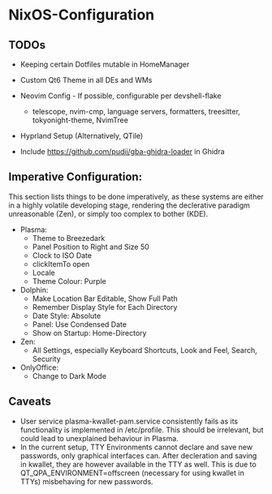 # NixOS-Configuration

## TODOs

* Keeping certain Dotfiles mutable in HomeManager

* Custom Qt6 Theme in all DEs and WMs

* Neovim Config - If possible, configurable per devshell-flake
    * telescope, nvim-cmp, language servers, formatters, treesitter, tokyonight-theme, NvimTree

* Hyprland Setup (Alternatively, QTile)

* Include https://github.com/pudii/gba-ghidra-loader in Ghidra

## Imperative Configuration:
This section lists things to be done imperatively, as these systems are either in a highly volatile developing stage, rendering the declerative paradigm unreasonable (Zen), or simply too complex to bother (KDE).

* Plasma:
    * Theme to Breezedark
    * Panel Position to Right and Size 50
    * Clock to ISO Date
    * clickItemTo open
    * Locale
    * Theme Colour: Purple
* Dolphin:
    * Make Location Bar Editable, Show Full Path
    * Remember Display Style for Each Directory
    * Date Style: Absolute
    * Panel: Use Condensed Date
    * Show on Startup: Home-Directory
* Zen:
    * All Settings, especially Keyboard Shortcuts, Look and Feel, Search, Security
* OnlyOffice:
    * Change to Dark Mode

## Caveats
* User service plasma-kwallet-pam.service consistently fails as its functionality is implemented in /etc/profile. This should be irrelevant, but could lead to unexplained behaviour in Plasma.
* In the current setup, TTY Environments cannot declare and save new passwords, only graphical interfaces can. After decleration and saving in kwallet, they are however available in the TTY as well. This is due to QT\_QPA\_ENVIRONMENT=offscreen (necessary for using kwallet in TTYs) misbehaving for new passwords.
